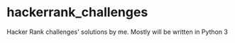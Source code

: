 # hackerrank_challenges
Hacker Rank challenges' solutions by me. Mostly will be written in Python 3
